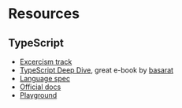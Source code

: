# Resources

## TypeScript

- [Excercism track](https://exercism.io/my/tracks/typescript)
- [TypeScript Deep Dive](https://basarat.gitbooks.io/typescript/content/docs/why-typescript.html), great e-book by [basarat](https://github.com/basarat)
- [Language spec](https://github.com/Microsoft/TypeScript/blob/master/doc/spec.md)
- [Official docs](http://www.typescriptlang.org/docs/home.html)
- [Playground](http://www.typescriptlang.org/play/)

